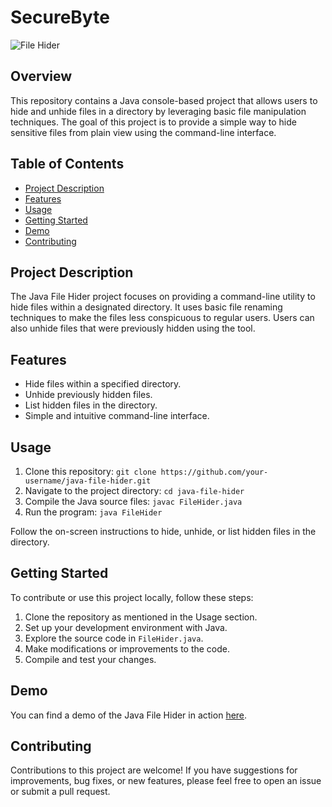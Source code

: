 # SecureByte

![File Hider](file_hider_image.jpg)

## Overview

This repository contains a Java console-based project that allows users to hide and unhide files in a directory by leveraging basic file manipulation techniques. The goal of this project is to provide a simple way to hide sensitive files from plain view using the command-line interface.

## Table of Contents

- [Project Description](#project-description)
- [Features](#features)
- [Usage](#usage)
- [Getting Started](#getting-started)
- [Demo](#demo)
- [Contributing](#contributing)

## Project Description

The Java File Hider project focuses on providing a command-line utility to hide files within a designated directory. It uses basic file renaming techniques to make the files less conspicuous to regular users. Users can also unhide files that were previously hidden using the tool.

## Features

- Hide files within a specified directory.
- Unhide previously hidden files.
- List hidden files in the directory.
- Simple and intuitive command-line interface.

## Usage

1. Clone this repository: `git clone https://github.com/your-username/java-file-hider.git`
2. Navigate to the project directory: `cd java-file-hider`
3. Compile the Java source files: `javac FileHider.java`
4. Run the program: `java FileHider`

Follow the on-screen instructions to hide, unhide, or list hidden files in the directory.

## Getting Started

To contribute or use this project locally, follow these steps:

1. Clone the repository as mentioned in the Usage section.
2. Set up your development environment with Java.
3. Explore the source code in `FileHider.java`.
4. Make modifications or improvements to the code.
5. Compile and test your changes.

## Demo

You can find a demo of the Java File Hider in action [here](demo_video_link).

## Contributing

Contributions to this project are welcome! If you have suggestions for improvements, bug fixes, or new features, please feel free to open an issue or submit a pull request.
